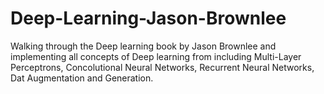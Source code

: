 # Deep-Learning-Jason-Brownlee
Walking through the Deep learning book by Jason Brownlee and implementing all concepts of Deep learning from including Multi-Layer Perceptrons, Concolutional Neural Networks, Recurrent Neural Networks, Dat Augmentation and Generation.
